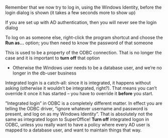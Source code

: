 <properties date="2016-05-10"
SortOrder="56"
/>

Remember that we now try to log in, using the Windows Identity, before the login dialog is shown (it takes a few seconds more to show up)

If you are set up with AD authentication, then you will never see the login dialog

To log on as someone else, right-click the program shortcut and choose the **Run as...** option; you then need to know the password of that someone

This is used to be a property of the ODBC connection. That is no longer the case and it is important to **turn off** that option

* Otherwise the Windows user needs to be a database user, and we’re no longer in the db-user business

 

Integrated login is a catch-all: since it is integrated, it happens without asking (otherwise it wouldn’t be integrated, right?). That means you can’t override it once it has started – you have to override it **before** you start.

”Integrated login” in ODBC is a completely different matter. In effect you are telling the ODBC driver, ”ignore whatever username and password is present, and log on as my Windows Identity”. That is absolutely not the same as integrated logon to SuperOffice!  **Turn off** integrated logon in ODBC, unless you really want to have a policy where every AD user is mapped to a database user, and want to maintain things that way.
